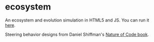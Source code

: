# ecosystem
An ecosystem and evolution simulation in HTML5 and JS. You can run it [here](https://xithiox.github.io/ecosystem/).

Steering behavior designs from Daniel Shiffman's [Nature of Code book](https://natureofcode.com/book/chapter-6-autonomous-agents/).
